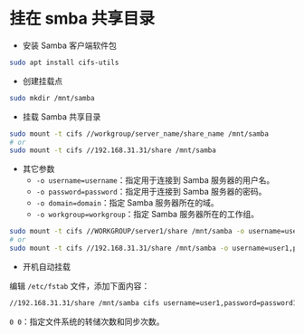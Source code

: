# 挂在 smba 共享目录

- 安装 Samba 客户端软件包

```bash
sudo apt install cifs-utils
```

- 创建挂载点

```bash
sudo mkdir /mnt/samba
```

- 挂载 Samba 共享目录

```bash
sudo mount -t cifs //workgroup/server_name/share_name /mnt/samba
# or
sudo mount -t cifs //192.168.31.31/share /mnt/samba
```

- 其它参数
  - `-o username=username`：指定用于连接到 Samba 服务器的用户名。
  - `-o password=password`：指定用于连接到 Samba 服务器的密码。
  - `-o domain=domain`：指定 Samba 服务器所在的域。
  - `-o workgroup=workgroup`：指定 Samba 服务器所在的工作组。

```bash
sudo mount -t cifs //WORKGROUP/server1/share /mnt/samba -o username=user1,password=password1
# or
sudo mount -t cifs //192.168.31.31/share /mnt/samba -o username=user1,password=password1
```

- 开机自动挂载

编辑 `/etc/fstab` 文件，添加下面内容：

```bash
//192.168.31.31/share /mnt/samba cifs username=user1,password=password1,domain=WORKGROUP 0 0
```

`0 0`：指定文件系统的转储次数和同步次数。
